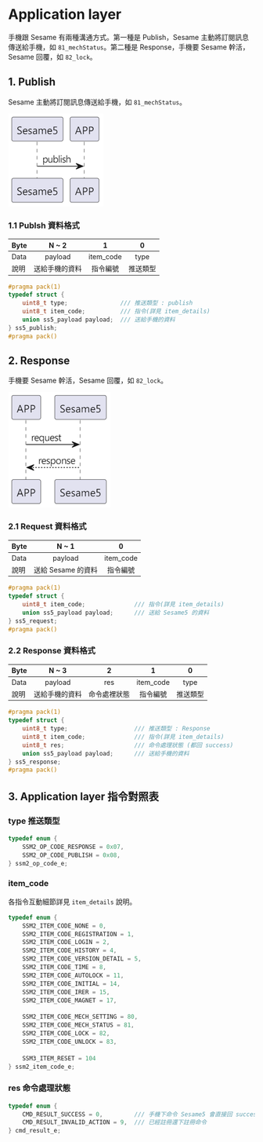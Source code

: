 # Application layer

手機跟 Sesame 有兩種溝通方式。第一種是 Publish，Sesame 主動將訂閱訊息傳送給手機，如 `81_mechStatus`。第二種是 Response，手機要
Sesame 幹活，Sesame 回覆，如 `82_lock`。

## 1. Publish

Sesame 主動將訂閱訊息傳送給手機，如 `81_mechStatus`。
<p align="left" >
  <img src="src/application_layer/publish.png" alt="" title="">
</p>

### 1.1 Publsh 資料格式

| Byte |  N ~ 2  |     1     |  0   |
|------|:-------:|:---------:|:----:|
| Data | payload | item_code | type |
| 說明   | 送給手機的資料 |   指令編號    | 推送類型 |

```c
#pragma pack(1)
typedef struct {
    uint8_t type;               /// 推送類型 : publish
    uint8_t item_code;          /// 指令(詳見 item_details)
    union ss5_payload payload;  /// 送給手機的資料
} ss5_publish;
#pragma pack()
```

## 2. Response

手機要 Sesame 幹活，Sesame 回覆，如 `82_lock`。
<p align="left" >
  <img src="src/application_layer/response.png" alt="" title="">
</p>

### 2.1 Request 資料格式

| Byte |     N ~ 1     |     0     |
|------|:-------------:|:---------:|
| Data |    payload    | item_code |
| 說明   | 送給 Sesame 的資料 |   指令編號    |

```c
#pragma pack(1)
typedef struct {
    uint8_t item_code;              /// 指令(詳見 item_details)
    union ss5_payload payload;      /// 送給 Sesame5 的資料
} ss5_request;
#pragma pack()
```

### 2.2 Response 資料格式

| Byte |  N ~ 3  |   2    |     1     |  0   |
|------|:-------:|:------:|:---------:|:----:|
| Data | payload |  res   | item_code | type |
| 說明   | 送給手機的資料 | 命令處裡狀態 |   指令編號    | 推送類型 |

```c
#pragma pack(1)
typedef struct {
    uint8_t type;                   /// 推送類型 : Response
    uint8_t item_code;              /// 指令(詳見 item_details)
    uint8_t res;                    /// 命令處理狀態 (都回 success)
    union ss5_payload payload;      /// 送給手機的資料
} ss5_response;
#pragma pack()
```

## 3. Application layer 指令對照表

### type 推送類型

```c
typedef enum {
    SSM2_OP_CODE_RESPONSE = 0x07,
    SSM2_OP_CODE_PUBLISH = 0x08,
} ssm2_op_code_e;
```

### item_code

各指令互動細節詳見 `item_details` 說明。

```c
typedef enum {
    SSM2_ITEM_CODE_NONE = 0,
    SSM2_ITEM_CODE_REGISTRATION = 1,
    SSM2_ITEM_CODE_LOGIN = 2,
    SSM2_ITEM_CODE_HISTORY = 4,
    SSM2_ITEM_CODE_VERSION_DETAIL = 5,
    SSM2_ITEM_CODE_TIME = 8,
    SSM2_ITEM_CODE_AUTOLOCK = 11,
    SSM2_ITEM_CODE_INITIAL = 14,
    SSM2_ITEM_CODE_IRER = 15,
    SSM2_ITEM_CODE_MAGNET = 17,

    SSM2_ITEM_CODE_MECH_SETTING = 80,
    SSM2_ITEM_CODE_MECH_STATUS = 81,
    SSM2_ITEM_CODE_LOCK = 82,
    SSM2_ITEM_CODE_UNLOCK = 83,

    SSM3_ITEM_RESET = 104
} ssm2_item_code_e;
```

### res 命令處理狀態

```c
typedef enum {
    CMD_RESULT_SUCCESS = 0,         /// 手機下命令 Sesame5 會直接回 success
    CMD_RESULT_INVALID_ACTION = 9,  /// 已經註冊還下註冊命令 
} cmd_result_e;
```